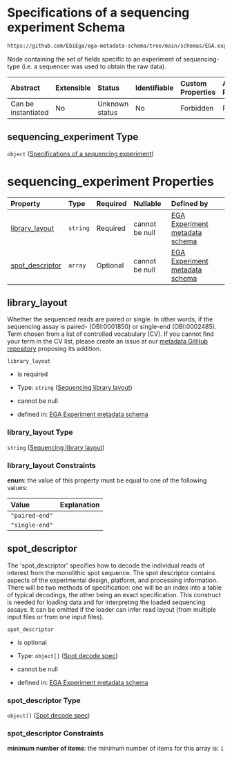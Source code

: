 # Specifications of a sequencing experiment Schema

```txt
https://github.com/EbiEga/ega-metadata-schema/tree/main/schemas/EGA.experiment.json#/properties/experiment_type_specifications/properties/sequencing_experiment
```

Node containing the set of fields specific to an experiment of sequencing-type (i.e. a sequencer was used to obtain the raw data).

| Abstract            | Extensible | Status         | Identifiable | Custom Properties | Additional Properties | Access Restrictions | Defined In                                                                |
| :------------------ | :--------- | :------------- | :----------- | :---------------- | :-------------------- | :------------------ | :------------------------------------------------------------------------ |
| Can be instantiated | No         | Unknown status | No           | Forbidden         | Forbidden             | none                | [EGA.experiment.json*](../out/EGA.experiment.json "open original schema") |

## sequencing_experiment Type

`object` ([Specifications of a sequencing experiment](ega-9-properties-experiment-type-specifications-properties-specifications-of-a-sequencing-experiment.md))

# sequencing_experiment Properties

| Property                            | Type     | Required | Nullable       | Defined by                                                                                                                                                                                                                                                                    |
| :---------------------------------- | :------- | :------- | :------------- | :---------------------------------------------------------------------------------------------------------------------------------------------------------------------------------------------------------------------------------------------------------------------------- |
| [library_layout](#library_layout)   | `string` | Required | cannot be null | [EGA Experiment metadata schema](ega-12-definitions-sequencing-library-layout.md "https://github.com/EbiEga/ega-metadata-schema/tree/main/schemas/EGA.experiment.json#/properties/experiment_type_specifications/properties/sequencing_experiment/properties/library_layout") |
| [spot_descriptor](#spot_descriptor) | `array`  | Optional | cannot be null | [EGA Experiment metadata schema](ega-12-definitions-spot-descriptor.md "https://github.com/EbiEga/ega-metadata-schema/tree/main/schemas/EGA.experiment.json#/properties/experiment_type_specifications/properties/sequencing_experiment/properties/spot_descriptor")          |

## library_layout

Whether the sequenced reads are paired or single. In other words, if the sequencing assay is paired- (OBI:0001850) or single-end (OBI:0002485). Term chosen from a list of controlled vocabulary (CV). If you cannot find your term in the CV list, please create an issue at our [metadata GitHub repository](https://github.com/EbiEga/ega-metadata-schema) proposing its addition.

`library_layout`

*   is required

*   Type: `string` ([Sequencing library layout](ega-12-definitions-sequencing-library-layout.md))

*   cannot be null

*   defined in: [EGA Experiment metadata schema](ega-12-definitions-sequencing-library-layout.md "https://github.com/EbiEga/ega-metadata-schema/tree/main/schemas/EGA.experiment.json#/properties/experiment_type_specifications/properties/sequencing_experiment/properties/library_layout")

### library_layout Type

`string` ([Sequencing library layout](ega-12-definitions-sequencing-library-layout.md))

### library_layout Constraints

**enum**: the value of this property must be equal to one of the following values:

| Value          | Explanation |
| :------------- | :---------- |
| `"paired-end"` |             |
| `"single-end"` |             |

## spot_descriptor

The 'spot_descriptor' specifies how to decode the individual reads of interest from the monolithic spot sequence. The spot descriptor contains aspects of the experimental design, platform, and processing information. There will be two methods of specification: one will be an index into a table of typical decodings, the other being an exact specification. This construct is needed for loading data and for interpreting the loaded sequencing assays. It can be omitted if the loader can infer read layout (from multiple input files or from one input files).

`spot_descriptor`

*   is optional

*   Type: `object[]` ([Spot decode spec](ega-12-definitions-spot-descriptor-spot-decode-spec.md))

*   cannot be null

*   defined in: [EGA Experiment metadata schema](ega-12-definitions-spot-descriptor.md "https://github.com/EbiEga/ega-metadata-schema/tree/main/schemas/EGA.experiment.json#/properties/experiment_type_specifications/properties/sequencing_experiment/properties/spot_descriptor")

### spot_descriptor Type

`object[]` ([Spot decode spec](ega-12-definitions-spot-descriptor-spot-decode-spec.md))

### spot_descriptor Constraints

**minimum number of items**: the minimum number of items for this array is: `1`
